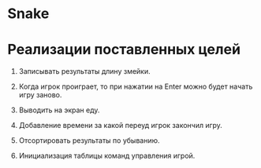 # Snake

# Реализации поставленных целей

1. Записывать  результаты  длину змейки.

2. Когда игрок проиграет, то при нажатии на Enter можно будет начать игру заново.

3. Выводить на экран еду.

4. Добавление времени за какой переуд игрок закончил игру.

5. Отсортировать результаты по убыванию.

6. Инициализация таблицы команд управления игрой.
